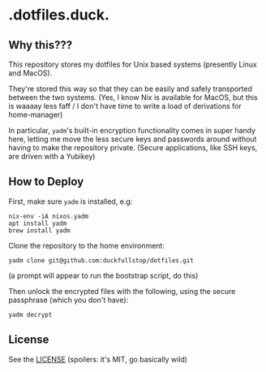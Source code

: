 # .dotfiles.duck.

## Why this???
This repository stores my dotfiles for Unix based systems (presently Linux and MacOS).

They're stored this way so that they can be easily and safely transported between the two systems. (Yes, I know Nix is available for MacOS, but this is waaaay less faff / I don't have time to write a load of derivations for home-manager)

In particular, `yadm`'s built-in encryption functionality comes in super handy here, letting me move the less secure keys and passwords around without having to make the repository private. (Secure applications, like SSH keys, are driven with a Yubikey)

## How to Deploy

First, make sure `yadm` is installed, e.g:

```
nix-env -iA nixos.yadm
apt install yadm
brew install yadm
```

Clone the repository to the home environment:

```
yadm clone git@github.com:duckfullstop/dotfiles.git
```

(a prompt will appear to run the bootstrap script, do this)

Then unlock the encrypted files with the following, using the secure passphrase (which you don't have):

```
yadm decrypt
```

## License
See the [LICENSE](LICENSE) (spoilers: it's MIT, go basically wild)